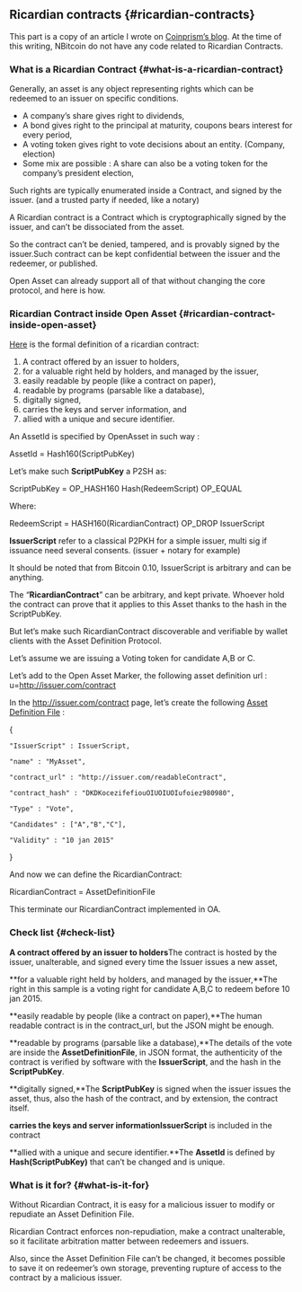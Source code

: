 ## Ricardian contracts {#ricardian-contracts}

This part is a copy of an article I wrote on [Coinprism’s blog](http://blog.coinprism.com/2014/12/10/colored-coins-and-ricardian-contracts/). At the time of this writing, NBitcoin do not have any code related to Ricardian Contracts.

### What is a Ricardian Contract {#what-is-a-ricardian-contract}

Generally, an asset is any object representing rights which can be redeemed to an issuer on specific conditions.

*   A company’s share gives right to dividends,
*   A bond gives right to the principal at maturity, coupons bears interest for every period,
*   A voting token gives right to vote decisions about an entity. (Company, election)
*   Some mix are possible : A share can also be a voting token for the company’s president election,

Such rights are typically enumerated inside a Contract, and signed by the issuer. (and a trusted party if needed, like a notary)

A Ricardian contract is a Contract which is cryptographically signed by the issuer, and can’t be dissociated from the asset.

So the contract can’t be denied, tampered, and is provably signed by the issuer.Such contract can be kept confidential between the issuer and the redeemer, or published.

Open Asset can already support all of that without changing the core protocol, and here is how.

### Ricardian Contract inside Open Asset {#ricardian-contract-inside-open-asset}

[Here](http://iang.org/papers/ricardian_contract.html) is the formal definition of a ricardian contract:

1.  A contract offered by an issuer to holders,
2.  for a valuable right held by holders, and managed by the issuer,
3.  easily readable by people (like a contract on paper),
4.  readable by programs (parsable like a database),
5.  digitally signed,
6.  carries the keys and server information, and
7.  allied with a unique and secure identifier.

An AssetId is specified by OpenAsset in such way :

AssetId = Hash160(ScriptPubKey)

Let’s make such **ScriptPubKey** a P2SH as:

ScriptPubKey = OP_HASH160 Hash(RedeemScript) OP_EQUAL

Where:

RedeemScript = HASH160(RicardianContract) OP_DROP IssuerScript

**IssuerScript** refer to a classical P2PKH for a simple issuer, multi sig if issuance need several consents. (issuer + notary for example)

It should be noted that from Bitcoin 0.10, IssuerScript is arbitrary and can be anything.

The “**RicardianContract**” can be arbitrary, and kept private. Whoever hold the contract can prove that it applies to this Asset thanks to the hash in the ScriptPubKey.

But let’s make such RicardianContract discoverable and verifiable by wallet clients with the Asset Definition Protocol.

Let’s assume we are issuing a Voting token for candidate A,B or C.

Let’s add to the Open Asset Marker, the following asset definition url : u=http://issuer.com/contract

In the http://issuer.com/contract page, let’s create the following [Asset Definition File](https://github.com/OpenAssets/open-assets-protocol/blob/8b945ba68a781358947325ac008cdd740c89adb3/asset-definition-protocol.mediawiki) :

{

    "IssuerScript" : IssuerScript,

    "name" : "MyAsset",

    "contract_url" : "http://issuer.com/readableContract",

    "contract_hash" : "DKDKocezifefiouOIUOIUOIufoiez980980",

    "Type" : "Vote",

    "Candidates" : ["A","B","C"],

    "Validity" : "10 jan 2015"

}

And now we can define the RicardianContract:

RicardianContract = AssetDefinitionFile

This terminate our RicardianContract implemented in OA.

### Check list {#check-list}

**A contract offered by an issuer to holders**The contract is hosted by the issuer, unalterable, and signed every time the Issuer issues a new asset,

**for a valuable right held by holders, and managed by the issuer,**The right in this sample is a voting right for candidate A,B,C to redeem before 10 jan 2015.

**easily readable by people (like a contract on paper),**The human readable contract is in the contract_url, but the JSON might be enough.

**readable by programs (parsable like a database),**The details of the vote are inside the **AssetDefinitionFile**, in JSON format, the authenticity of the contract is verified by software with the **IssuerScript**, and the hash in the **ScriptPubKey**.

**digitally signed,**The **ScriptPubKey** is signed when the issuer issues the asset, thus, also the hash of the contract, and by extension, the contract itself.

**carries the keys and server informationIssuerScript** is included in the contract

**allied with a unique and secure identifier.**The **AssetId** is defined by **Hash(ScriptPubKey)** that can’t be changed and is unique.

### What is it for? {#what-is-it-for}

Without Ricardian Contract, it is easy for a malicious issuer to modify or repudiate an Asset Definition File.

Ricardian Contract enforces non-repudiation, make a contract unalterable, so it facilitate arbitration matter between redeemers and issuers.

Also, since the Asset Definition File can’t be changed, it becomes possible to save it on redeemer’s own storage, preventing rupture of access to the contract by a malicious issuer.